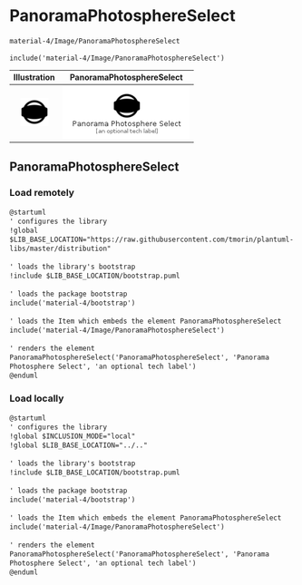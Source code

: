 # PanoramaPhotosphereSelect


```text
material-4/Image/PanoramaPhotosphereSelect
```

```text
include('material-4/Image/PanoramaPhotosphereSelect')
```



| Illustration | PanoramaPhotosphereSelect |
| :---: | :---: |
| ![illustration for Illustration](../../material-4/Image/PanoramaPhotosphereSelect.png) | ![illustration for PanoramaPhotosphereSelect](../../material-4/Image/PanoramaPhotosphereSelect.Local.png) |




## PanoramaPhotosphereSelect

### Load remotely
```plantuml
@startuml
' configures the library
!global $LIB_BASE_LOCATION="https://raw.githubusercontent.com/tmorin/plantuml-libs/master/distribution"

' loads the library's bootstrap
!include $LIB_BASE_LOCATION/bootstrap.puml

' loads the package bootstrap
include('material-4/bootstrap')

' loads the Item which embeds the element PanoramaPhotosphereSelect
include('material-4/Image/PanoramaPhotosphereSelect')

' renders the element
PanoramaPhotosphereSelect('PanoramaPhotosphereSelect', 'Panorama Photosphere Select', 'an optional tech label')
@enduml
```

### Load locally
```plantuml
@startuml
' configures the library
!global $INCLUSION_MODE="local"
!global $LIB_BASE_LOCATION="../.."

' loads the library's bootstrap
!include $LIB_BASE_LOCATION/bootstrap.puml

' loads the package bootstrap
include('material-4/bootstrap')

' loads the Item which embeds the element PanoramaPhotosphereSelect
include('material-4/Image/PanoramaPhotosphereSelect')

' renders the element
PanoramaPhotosphereSelect('PanoramaPhotosphereSelect', 'Panorama Photosphere Select', 'an optional tech label')
@enduml
```


